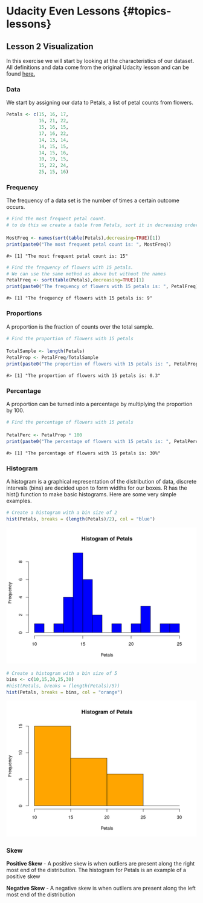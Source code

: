 
# Udacity Even Lessons {#topics-lessons}

## Lesson 2 Visualization

In this exercise we will start by looking at the characteristics of our dataset. All definitions and data come from the original Udacity lesson and can be found [here.](https://www.udacity.com/api/nodes/1480558581/supplemental_media/lesson2pdf/download "Lesson2.pdf")


### Data

We start by assigning our data to Petals, a list of petal counts from flowers.

```r
Petals <- c(15, 16, 17,
            16, 21, 22,
            15, 16, 15,
            17, 16, 22,
            14, 13, 14,
            14, 15, 15,
            14, 15, 16,
            10, 19, 15,
            15, 22, 24,
            25, 15, 16)
```


### Frequency

The frequency of a data set is the number of times a certain outcome occurs.


```r
# Find the most frequent petal count.
# to do this we create a table from Petals, sort it in decreasing order, and get the name of the first item.

MostFreq <- names(sort(table(Petals),decreasing=TRUE)[1])
print(paste0("The most frequent petal count is: ", MostFreq))
```

```
#> [1] "The most frequent petal count is: 15"
```


```r
# Find the frequency of flowers with 15 petals.
# We can use the same method as above but without the names
PetalFreq <- sort(table(Petals),decreasing=TRUE)[1]
print(paste0("The frequency of flowers with 15 petals is: ", PetalFreq))
```

```
#> [1] "The frequency of flowers with 15 petals is: 9"
```


### Proportions

A proportion is the fraction of counts over the total sample.


```r
# Find the proportion of flowers with 15 petals

TotalSample <- length(Petals)
PetalProp <- PetalFreq/TotalSample
print(paste0("The proportion of flowers with 15 petals is: ", PetalProp))
```

```
#> [1] "The proportion of flowers with 15 petals is: 0.3"
```


### Percentage

A proportion can be turned into a percentage by multiplying the proportion by 100.


```r
# Find the percentage of flowers with 15 petals

PetalPerc <- PetalProp * 100
print(paste0("The percentage of flowers with 15 petals is: ", PetalPerc, "%"))
```

```
#> [1] "The percentage of flowers with 15 petals is: 30%"
```


### Histogram

A histogram is a graphical representation of the distribution of data, discrete intervals (bins) are decided upon to form widths for our boxes. R has the hist() function to make basic histograms. Here are some very simple examples.


```r
# Create a histogram with a bin size of 2
hist(Petals, breaks = (length(Petals)/2), col = "blue")
```

<img src="lesson2_files/figure-html/unnamed-chunk-7-1.png" width="672" />


```r
# Create a histogram with a bin size of 5
bins <- c(10,15,20,25,30)
#hist(Petals, breaks = (length(Petals)/5))
hist(Petals, breaks = bins, col = "orange")
```

<img src="lesson2_files/figure-html/unnamed-chunk-8-1.png" width="672" />


### Skew

**Positive Skew** - A positive skew is when outliers are present along the right most end of the distribution. The histogram for Petals is an example of a positive skew

**Negative Skew** - A negative skew is when outliers are present along the left most end of the distribution
